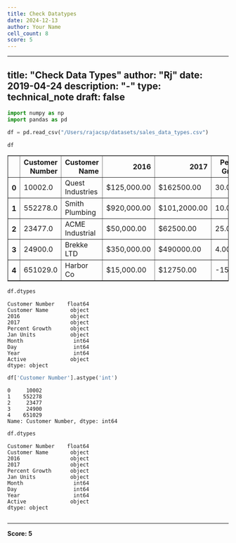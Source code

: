 ```yaml
---
title: Check Datatypes
date: 2024-12-13
author: Your Name
cell_count: 8
score: 5
---
```


---
title: "Check Data Types"
author: "Rj"
date: 2019-04-24
description: "-"
type: technical_note
draft: false
---

```python
import numpy as np
import pandas as pd
```


```python
df = pd.read_csv("/Users/rajacsp/datasets/sales_data_types.csv")
```


```python
df
```




<div>
<style scoped>
    .dataframe tbody tr th:only-of-type {
        vertical-align: middle;
    }

    .dataframe tbody tr th {
        vertical-align: top;
    }

    .dataframe thead th {
        text-align: right;
    }
</style>
<table border="1" class="dataframe">
  <thead>
    <tr style="text-align: right;">
      <th></th>
      <th>Customer Number</th>
      <th>Customer Name</th>
      <th>2016</th>
      <th>2017</th>
      <th>Percent Growth</th>
      <th>Jan Units</th>
      <th>Month</th>
      <th>Day</th>
      <th>Year</th>
      <th>Active</th>
    </tr>
  </thead>
  <tbody>
    <tr>
      <th>0</th>
      <td>10002.0</td>
      <td>Quest Industries</td>
      <td>$125,000.00</td>
      <td>$162500.00</td>
      <td>30.00%</td>
      <td>500</td>
      <td>1</td>
      <td>10</td>
      <td>2015</td>
      <td>Y</td>
    </tr>
    <tr>
      <th>1</th>
      <td>552278.0</td>
      <td>Smith Plumbing</td>
      <td>$920,000.00</td>
      <td>$101,2000.00</td>
      <td>10.00%</td>
      <td>700</td>
      <td>6</td>
      <td>15</td>
      <td>2014</td>
      <td>Y</td>
    </tr>
    <tr>
      <th>2</th>
      <td>23477.0</td>
      <td>ACME Industrial</td>
      <td>$50,000.00</td>
      <td>$62500.00</td>
      <td>25.00%</td>
      <td>125</td>
      <td>3</td>
      <td>29</td>
      <td>2016</td>
      <td>Y</td>
    </tr>
    <tr>
      <th>3</th>
      <td>24900.0</td>
      <td>Brekke LTD</td>
      <td>$350,000.00</td>
      <td>$490000.00</td>
      <td>4.00%</td>
      <td>75</td>
      <td>10</td>
      <td>27</td>
      <td>2015</td>
      <td>Y</td>
    </tr>
    <tr>
      <th>4</th>
      <td>651029.0</td>
      <td>Harbor Co</td>
      <td>$15,000.00</td>
      <td>$12750.00</td>
      <td>-15.00%</td>
      <td>Closed</td>
      <td>2</td>
      <td>2</td>
      <td>2014</td>
      <td>N</td>
    </tr>
  </tbody>
</table>
</div>




```python
df.dtypes
```




    Customer Number    float64
    Customer Name       object
    2016                object
    2017                object
    Percent Growth      object
    Jan Units           object
    Month                int64
    Day                  int64
    Year                 int64
    Active              object
    dtype: object




```python
df['Customer Number'].astype('int')
```




    0     10002
    1    552278
    2     23477
    3     24900
    4    651029
    Name: Customer Number, dtype: int64




```python
df.dtypes
```




    Customer Number    float64
    Customer Name       object
    2016                object
    2017                object
    Percent Growth      object
    Jan Units           object
    Month                int64
    Day                  int64
    Year                 int64
    Active              object
    dtype: object




```python

```


---
**Score: 5**